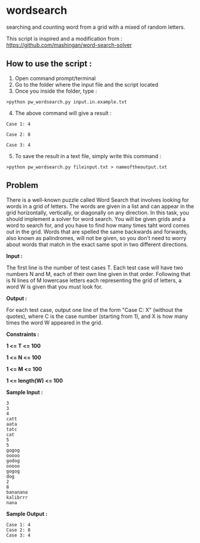 # wordsearch
searching and counting word from a grid with a mixed of random letters.

This script is inspired and a modification from :
https://github.com/mashingan/word-search-solver


## How to use the script :
1. Open command prompt/terminal
2. Go to the folder where the input file and the script located
3. Once you inside the folder, type :
```
>python pw_wordsearch.py input.in.example.txt
```
4. The above command will give a result : 
```
Case 1: 4

Case 2: 8

Case 3: 4
```
5. To save the result in a text file, simply write this command : 
```
>python pw_wordsearch.py fileinput.txt > nameoftheoutput.txt
```


## Problem

There is a well-known puzzle called Word Search that involves looking for words
in a grid of letters. The words are given in a list and can appear in the grid
horizontally, vertically, or diagonally on any direction. In this task, you should
implement a solver for word search. You will be given grids and a word to search for,
and you have to find how many times taht word comes out in the grid. Words that are
spelled the same backwards and forwards, also known as palindromes,
will not be given, so you don't need to worry about words that match in the exact
same spot in two different directions.

**Input :**

The first line is the number of test cases T. Each test case will have two numbers
N and M, each of their own line given in that order. Following that is N lines of
M lowercase letters each representing the grid of letters, a word W is given that
you must look for.

**Output :**

For each test case, output one line of the form "Case C: X" (without the quotes),
where C is the case number (starting from 1), and X is how many times the word W
appeared in the grid.

**Constraints :**

**1 <= T <= 100**

**1 <= N <= 100**

**1 <= M <= 100**

**1 <= length(W) <= 100**

**Sample Input :**
```
3
3
4
catt
aata
tatc
cat
5
5
gogog
ooooo
godog
ooooo
gogog
dog
2
8
bananana
kalibrrr
nana
```

**Sample Output :**
```
Case 1: 4
Case 2: 8
Case 3: 4
```
